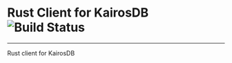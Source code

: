 # Rust Client for KairosDB &emsp; ![Build Status](https://api.travis-ci.org/kstrempel/rust-kairosdb.svg?branch=master)
---


Rust client for KairosDB
